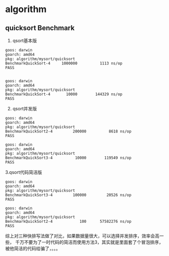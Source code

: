 # algorithm


## quicksort Benchmark

1. qsort基本版
```$xslt
goos: darwin
goarch: amd64
pkg: algorithm/mysort/quicksort
BenchmarkQuickSort-4   	 1000000	      1113 ns/op
PASS


goos: darwin
goarch: amd64
pkg: algorithm/mysort/quicksort
BenchmarkQuickSort-4   	   10000	    144329 ns/op
PASS
```

2. qsort并发版
```$xslt
goos: darwin
goarch: amd64
pkg: algorithm/mysort/quicksort
BenchmarkQuickSort2-4   	  200000	      8618 ns/op
PASS

goos: darwin
goarch: amd64
pkg: algorithm/mysort/quicksort
BenchmarkQuickSort3-4   	   10000	    119549 ns/op
PASS
```

3.qsort代码简洁版
```$xslt
goos: darwin
goarch: amd64
pkg: algorithm/mysort/quicksort
BenchmarkQuickSort3-4   	  100000	     20526 ns/op
PASS

goos: darwin
goarch: amd64
pkg: algorithm/mysort/quicksort
BenchmarkQuickSort2-4   	     100	  57582276 ns/op
PASS
```

综上对三种快排写法做了对比，如果数据量很大，可以选择并发排序，效率会高一些，
千万不要为了一时代码的简洁而使用方法3，其实就是里面套了个冒泡排序，被他简洁的代码给骗了，。。。